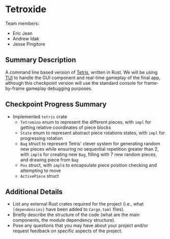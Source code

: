 # Tetroxide

Team members:

- Eric Jean
- Andrew Idak
- Jesse Pingitore

## Summary Description

A command line based version of [Tetris](https://en.wikipedia.org/wiki/Tetris?oldformat=true), written in Rust. We will be using [TUI](https://github.com/fdehau/tui-rs) to handle the GUI component and real-time gameplay of the final app, although this checkpoint version will use the standard console for frame-by-frame gameplay debugging purposes.

## Checkpoint Progress Summary

- Implemented `tetris` crate
  - `Tetromino` enum to represent the different pieces, with `impl` for getting relative coordinates of piece blocks
  - `State` enum to represent abstract piece rotations states, with `impl` for progressing rotation
  - `Bag` struct to represent Tetris' clever system for generating random new pieces while ensuring no sequential repetition greater than 2, with `impl`s for creating new `Bag`, filling with 7 new random pieces, and drawing piece from `Bag`
  - `Pos` struct, with `impl`s to encapsulate piece position checking and attempting to move
  - `ActivePiece` struct

## Additional Details

- List any external Rust crates required for the project (i.e., what
  `[dependencies]` have been added to `Cargo.toml` files).
- Briefly describe the structure of the code (what are the main components, the
  module dependency structure).
- Pose any questions that you may have about your project and/or request
  feedback on specific aspects of the project.
